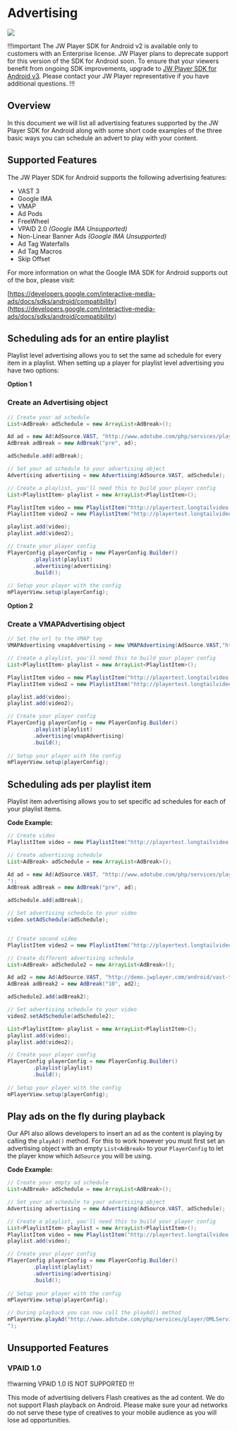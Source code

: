 # Advertising

<img src="https://img.shields.io/badge/%20-Android%20v2%20DEPRECATED-FFBA43.svg?logo=android&logoColor=gray">

!!!important
The JW Player SDK for Android v2 is available only to customers with an Enterprise license. JW Player plans to deprecate support for this version of the SDK for Android soon. To ensure that your viewers benefit from ongoing SDK improvements, upgrade to [JW Player SDK for Android v3](https://developer.jwplayer.com/sdk/android/docs/developer-guide/index.html). Please contact your JW Player representative if you have additional questions.
!!!

## Overview
In this document we will list all advertising features supported by the JW Player SDK for Android along with some short code examples of the three basic ways you can schedule an advert to play with your content.

## Supported Features
The JW Player SDK for Android supports the following advertising features:

* VAST 3
* Google IMA
* VMAP
* Ad Pods
* FreeWheel
* VPAID 2.0 *(Google IMA Unsupported)*
* Non-Linear Banner Ads *(Google IMA Unsupported)*
* Ad Tag Waterfalls 
* Ad Tag Macros 
* Skip Offset 

For more information on what the Google IMA SDK for Android supports out of the box, please visit:

[https://developers.google.com/interactive-media-ads/docs/sdks/android/compatibility](https://developers.google.com/interactive-media-ads/docs/sdks/android/compatibility)

## Scheduling ads for an entire playlist

Playlist level advertising allows you to set the same ad schedule for every item in a playlist. When setting up a player for playlist level advertising you have two options:

**Option 1**
### Create an Advertising object

```java
// Create your ad schedule
List<AdBreak> adSchedule = new ArrayList<AdBreak>();

Ad ad = new Ad(AdSource.VAST, "http://www.adotube.com/php/services/player/OMLService.php?avpid=oRYYzvQ&platform_version=vast20&ad_type=linear&groupbypass=1&HTTP_REFERER=http://www.longtailvideo.com&video_identifier=longtailvideo.com,test");
AdBreak adBreak = new AdBreak("pre", ad);

adSchedule.add(adBreak);

// Set your ad schedule to your advertising object
Advertising advertising = new Advertising(AdSource.VAST, adSchedule);

// Create a playlist, you'll need this to build your player config
List<PlaylistItem> playlist = new ArrayList<PlaylistItem>();

PlaylistItem video = new PlaylistItem("http://playertest.longtailvideo.com/adaptive/bipbop/gear4/prog_index.m3u8");
PlaylistItem video2 = new PlaylistItem("http://playertest.longtailvideo.com/jwpromo/jwpromo.m3u8");

playlist.add(video);
playlist.add(video2);

// Create your player config
PlayerConfig playerConfig = new PlayerConfig.Builder()
        .playlist(playlist)
        .advertising(advertising)
        .build();
        
// Setup your player with the config
mPlayerView.setup(playerConfig);
```


**Option 2**

### Create a VMAPAdvertising object

```java
// Set the url to the VMAP tag
VMAPAdvertising vmapAdvertising = new VMAPAdvertising(AdSource.VAST,"https://playertest.longtailvideo.com/adtags/vmap2.xml");

// Create a playlist, you'll need this to build your player config
List<PlaylistItem> playlist = new ArrayList<PlaylistItem>();

PlaylistItem video = new PlaylistItem("http://playertest.longtailvideo.com/adaptive/bipbop/gear4/prog_index.m3u8");
PlaylistItem video2 = new PlaylistItem("http://playertest.longtailvideo.com/jwpromo/jwpromo.m3u8");

playlist.add(video);
playlist.add(video2);

// Create your player config
PlayerConfig playerConfig = new PlayerConfig.Builder()
        .playlist(playlist)
        .advertising(vmapAdvertising)
        .build();
        
// Setup your player with the config
mPlayerView.setup(playerConfig);
```

## Scheduling ads per playlist item

Playlist item advertising allows you to set specific ad schedules for each of your playlist items.

**Code Example:**

```java
// Create video
PlaylistItem video = new PlaylistItem("http://playertest.longtailvideo.com/adaptive/bipbop/gear4/prog_index.m3u8");

// Create advertising schedule
List<AdBreak> adSchedule = new ArrayList<AdBreak>();

Ad ad = new Ad(AdSource.VAST, "http://www.adotube.com/php/services/player/OMLService.php?avpid=oRYYzvQ&platform_version=vast20&ad_type=linear&groupbypass=1&HTTP_REFERER=http://www.longtailvideo.com&video_identifier=longtailvideo.com,test
");
AdBreak adBreak = new AdBreak("pre", ad);

adSchedule.add(adBreak);

// Set advertising schedule to your video
video.setAdSchedule(adSchedule);


// Create second video
PlaylistItem video2 = new PlaylistItem("http://playertest.longtailvideo.com/jwpromo/jwpromo.m3u8");

// Create different advertising schedule
List<AdBreak> adSchedule2 = new ArrayList<AdBreak>();

Ad ad2 = new Ad(AdSource.VAST, "http://demo.jwplayer.com/android/vast-tags/preroll.xml");
AdBreak adBreak2 = new AdBreak("10", ad2);

adSchedule2.add(adBreak2);

// Set advertising schedule to your video
video2.setAdSchedule(adSchedule2);

List<PlaylistItem> playlist = new ArrayList<PlaylistItem>();
playlist.add(video);
playlist.add(video2);

// Create your player config
PlayerConfig playerConfig = new PlayerConfig.Builder()
        .playlist(playlist)
        .build();
        
// Setup your player with the config
mPlayerView.setup(playerConfig);
```

## Play ads on the fly during playback
Our API also allows developers to insert an ad as the content is playing by calling the `playAd()` method. For this to work however you must first set an advertising object with an empty `List<AdBreak>` to your `PlayerConfig` to let the player know which `AdSource` you will be using.

**Code Example:**

```java
// Create your empty ad schedule
List<AdBreak> adSchedule = new ArrayList<AdBreak>();

// Set your ad schedule to your advertising object
Advertising advertising = new Advertising(AdSource.VAST, adSchedule);

// Create a playlist, you'll need this to build your player config
List<PlaylistItem> playlist = new ArrayList<PlaylistItem>();
PlaylistItem video = new PlaylistItem("http://playertest.longtailvideo.com/adaptive/bipbop/gear4/prog_index.m3u8");
playlist.add(video);

// Create your player config
PlayerConfig playerConfig = new PlayerConfig.Builder()
        .playlist(playlist)
        .advertising(advertising)
        .build();
        
// Setup your player with the config
mPlayerView.setup(playerConfig);

// During playback you can now call the playAd() method
mPlayerView.playAd("http://www.adotube.com/php/services/player/OMLService.php?avpid=oRYYzvQ&platform_version=vast20&ad_type=linear&groupbypass=1&HTTP_REFERER=http://www.longtailvideo.com&video_identifier=longtailvideo.com,test
");
```

## Unsupported Features

### VPAID 1.0
!!!warning
VPAID 1.0 IS NOT SUPPORTED
!!!

This mode of advertising delivers Flash creatives as the ad content. We do not support Flash playback on Android. Please make sure your ad networks do not serve these type of creatives to your mobile audience as you will lose ad opportunities.
